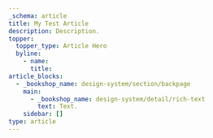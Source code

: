 ```yaml
---
_schema: article
title: My Test Article
description: Description.
topper:
  topper_type: Article Hero
  byline:
    - name:
      title:
article_blocks:
  - _bookshop_name: design-system/section/backpage
    main:
      - _bookshop_name: design-system/detail/rich-text
        text: Text.
    sidebar: []
type: article
---
```

